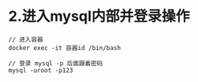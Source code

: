 
# 2.进入mysql内部并登录操作

```
// 进入容器
docker exec -it 容器id /bin/bash

// 登录 mysql -p 后面跟着密码
mysql -uroot -p123 
```